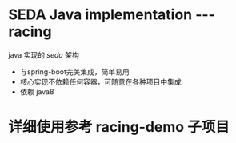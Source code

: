 # SEDA Java implementation --- racing
java 实现的 *seda* 架构
* 与spring-boot完美集成，简单易用
* 核心实现不依赖任何容器，可随意在各种项目中集成
* 依赖 java8

# 详细使用参考 racing-demo 子项目
